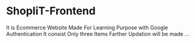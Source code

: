 # ShopIiT-Frontend

It is Ecommerce Website Made For Learning Purpose with Google Authentication 
It consist Only three Items 
Farther Updation will be made ...
